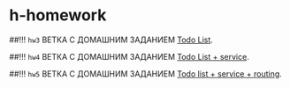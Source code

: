 # h-homework
##!!! `hw3` ВЕТКА С ДОМАШНИМ ЗАДАНИЕМ [Todo List](https://github.com/OMGSailorJerry/h-homework/tree/hw3).

##!!! `hw4` ВЕТКА С ДОМАШНИМ ЗАДАНИЕМ [Todo List + service](https://github.com/OMGSailorJerry/h-homework/tree/hw4).

##!!! `hw5` ВЕТКА С ДОМАШНИМ ЗАДАНИЕМ [Todo list + service + routing](https://github.com/OMGSailorJerry/h-homework/tree/hw5).

